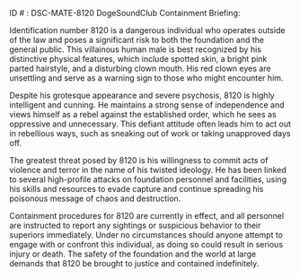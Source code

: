 ID # : DSC-MATE-8120
DogeSoundClub Containment Briefing:

Identification number 8120 is a dangerous individual who operates outside of the law and poses a significant risk to both the foundation and the general public. This villainous human male is best recognized by his distinctive physical features, which include spotted skin, a bright pink parted hairstyle, and a disturbing clown mouth. His red clown eyes are unsettling and serve as a warning sign to those who might encounter him.

Despite his grotesque appearance and severe psychosis, 8120 is highly intelligent and cunning. He maintains a strong sense of independence and views himself as a rebel against the established order, which he sees as oppressive and unnecessary. This defiant attitude often leads him to act out in rebellious ways, such as sneaking out of work or taking unapproved days off.

The greatest threat posed by 8120 is his willingness to commit acts of violence and terror in the name of his twisted ideology. He has been linked to several high-profile attacks on foundation personnel and facilities, using his skills and resources to evade capture and continue spreading his poisonous message of chaos and destruction.

Containment procedures for 8120 are currently in effect, and all personnel are instructed to report any sightings or suspicious behavior to their superiors immediately. Under no circumstances should anyone attempt to engage with or confront this individual, as doing so could result in serious injury or death. The safety of the foundation and the world at large demands that 8120 be brought to justice and contained indefinitely.